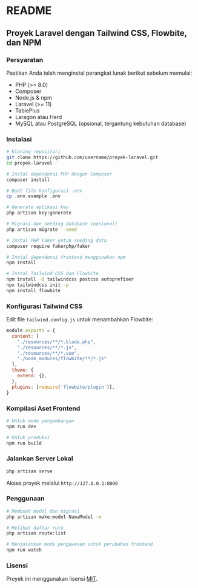 # README

## Proyek Laravel dengan Tailwind CSS, Flowbite, dan NPM

### Persyaratan
Pastikan Anda telah menginstal perangkat lunak berikut sebelum memulai:
- PHP (>= 8.0)
- Composer
- Node.js & npm
- Laravel (>= 11)
- TablePlus
- Laragon atau Herd
- MySQL atau PostgreSQL (opsional, tergantung kebutuhan database)

### Instalasi
```sh
# Kloning repositori
git clone https://github.com/username/proyek-laravel.git
cd proyek-laravel

# Instal dependensi PHP dengan Composer
composer install

# Buat file konfigurasi .env
cp .env.example .env

# Generate aplikasi key
php artisan key:generate

# Migrasi dan seeding database (opsional)
php artisan migrate --seed

# Instal PHP Faker untuk seeding data
composer require fakerphp/faker

# Instal dependensi frontend menggunakan npm
npm install

# Instal Tailwind CSS dan Flowbite
npm install -D tailwindcss postcss autoprefixer
npx tailwindcss init -p
npm install flowbite
```

### Konfigurasi Tailwind CSS
Edit file `tailwind.config.js` untuk menambahkan Flowbite:
```js
module.exports = {
  content: [
    "./resources/**/*.blade.php",
    "./resources/**/*.js",
    "./resources/**/*.vue",
    "./node_modules/flowbite/**/*.js"
  ],
  theme: {
    extend: {},
  },
  plugins: [require('flowbite/plugin')],
}
```

### Kompilasi Aset Frontend
```sh
# Untuk mode pengembangan
npm run dev

# Untuk produksi
npm run build
```

### Jalankan Server Lokal
```sh
php artisan serve
```
Akses proyek melalui `http://127.0.0.1:8000`

### Penggunaan
```sh
# Membuat model dan migrasi
php artisan make:model NamaModel -m

# Melihat daftar rute
php artisan route:list

# Menjalankan mode pengawasan untuk perubahan frontend
npm run watch
```

### Lisensi
Proyek ini menggunakan lisensi [MIT](LICENSE).

